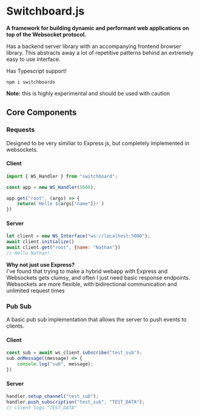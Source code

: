 # Switchboard.js

**A framework for building dynamic and performant web applications on top of the Websocket protocol.**

Has a backend server library with an accompanying frontend browser library. This abstracts away a lot of repetitive patterns behind an extremely easy to use interface.  

Has Typescript support!

```
npm i switchboards
```

**Note:** this is highly experimental and should be used with caution

## Core Components
### Requests
Designed to be very similiar to Express js, but completely implemented in websockets. <br>
#### Client
```javascript
import { WS_Handler } from "switchboard";

const app = new WS_Handler(5000);

app.get("root", (args) => {
    return(`Hello ${args["name"]}!`)
})
```

#### Server
```javascript
let client = new WS_Interface("ws://localhost:5000");
await client.initialize()
await client.get("root", {name: "Nathan"})
// Hello Nathan!
```

**Why not just use Express?**  
I've found that trying to make a hybrid webapp with Express and Websockets gets clumsy, and often I just need basic response endpoints. Websockets are more flexible, with bidirectional communication and unlimited request times

### Pub Sub
A basic pub sub implementation that allows the server to push events to clients.
#### Client
```javascript
const sub = await ws_client.subscribe("test_sub");
sub.onMessage((message) => {
    console.log("sub", message);
})
```
#### Server
```javascript
handler.setup_channel("test_sub");
handler.push_subscription("test_sub", "TEST_DATA");
// client logs "TEST_DATA"
```
